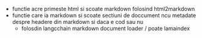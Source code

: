 - functie acre primeste html si scoate markdown folosind html2markdown
- functie care ia markdown si scoate sectiuni de doccument ncu metadate despre headere din markdown si daca e cod sau nu
    - folosdin langcchain markdown document loader / poate lamaindex
    
